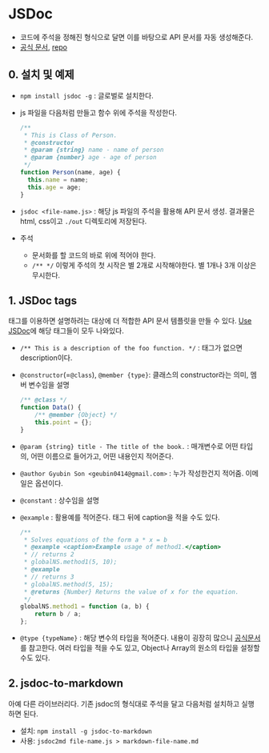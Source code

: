 # JSDoc

- 코드에 주석을 정해진 형식으로 달면 이를 바탕으로 API 문서를 자동 생성해준다.
- [공식 문서](http://usejsdoc.org/), [repo](https://github.com/jsdoc3/jsdoc)

## 0. 설치 및 예제

- `npm install jsdoc -g` : 글로벌로 설치한다.
- js 파일을 다음처럼 만들고 함수 위에 주석을 작성한다.

    ```js
    /**
     * This is Class of Person.
     * @constructor
     * @param {string} name - name of person
     * @param {number} age - age of person
     */
    function Person(name, age) {
      this.name = name;
      this.age = age;
    }
    ```

- `jsdoc <file-name.js>` : 해당 js 파일의 주석을 활용해 API 문서 생성. 결과물은 html, css이고 `./out` 디렉토리에 저장된다.
- 주석
    + 문서화를 할 코드의 바로 위에 적어야 한다.
    + `/** */` 이렇게 주석의 첫 시작은 별 2개로 시작해야한다. 별 1개나 3개 이상은 무시한다.

## 1. JSDoc tags

태그를 이용하면 설명하려는 대상에 더 적합한 API 문서 템플릿을 만들 수 있다. [Use JSDoc](http://usejsdoc.org/)에 해당 태그들이 모두 나와있다.

- `/** This is a description of the foo function. */` : 태그가 없으면 description이다.
- `@constructor`(=`@class`), `@member {type}`: 클래스의 constructor라는 의미, 멤버 변수임을 설명

    ```js
    /** @class */
    function Data() {
        /** @member {Object} */
        this.point = {};
    }
    ```

- `@param {string} title - The title of the book.` : 매개변수로 어떤 타입의, 어떤 이름으로 들어가고, 어떤 내용인지 적어준다.
- `@author Gyubin Son <geubin0414@gmail.com>` : 누가 작성한건지 적어줌. 이메일은 옵션이다.
- `@constant` : 상수임을 설명
- `@example` : 활용예를 적어준다. 태그 뒤에 caption을 적을 수도 있다.

    ```js
    /**
     * Solves equations of the form a * x = b
     * @example <caption>Example usage of method1.</caption>
     * // returns 2
     * globalNS.method1(5, 10);
     * @example
     * // returns 3
     * globalNS.method(5, 15);
     * @returns {Number} Returns the value of x for the equation.
     */
    globalNS.method1 = function (a, b) {
        return b / a;
    };
    ```

- `@type {typeName}` : 해당 변수의 타입을 적어준다. 내용이 굉장히 많으니 [공식문서](http://usejsdoc.org/tags-type.html)를 참고한다. 여러 타입을 적을 수도 있고, Object나 Array의 원소의 타입을 설정할 수도 있다.

## 2. jsdoc-to-markdown

아예 다른 라이브러리다. 기존 jsdoc의 형식대로 주석을 달고 다음처럼 설치하고 실행하면 된다.

- 설치: `npm install -g jsdoc-to-markdown`
- 사용: `jsdoc2md file-name.js > markdown-file-name.md`
